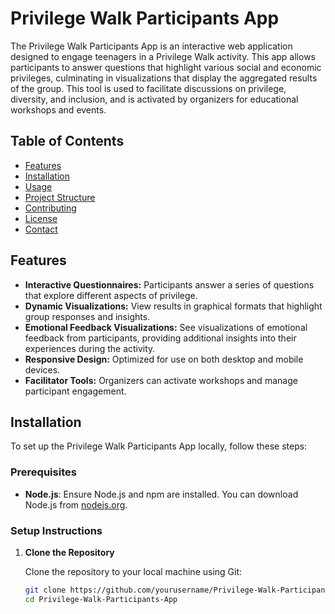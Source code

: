 # Privilege Walk Participants App

The Privilege Walk Participants App is an interactive web application designed to engage teenagers in a Privilege Walk activity. This app allows participants to answer questions that highlight various social and economic privileges, culminating in visualizations that display the aggregated results of the group. This tool is used to facilitate discussions on privilege, diversity, and inclusion, and is activated by organizers for educational workshops and events.

## Table of Contents

- [Features](#features)
- [Installation](#installation)
- [Usage](#usage)
- [Project Structure](#project-structure)
- [Contributing](#contributing)
- [License](#license)
- [Contact](#contact)

## Features

- **Interactive Questionnaires:** Participants answer a series of questions that explore different aspects of privilege.
- **Dynamic Visualizations:** View results in graphical formats that highlight group responses and insights.
- **Emotional Feedback Visualizations:** See visualizations of emotional feedback from participants, providing additional insights into their experiences during the activity.
- **Responsive Design:** Optimized for use on both desktop and mobile devices.
- **Facilitator Tools:** Organizers can activate workshops and manage participant engagement.

## Installation

To set up the Privilege Walk Participants App locally, follow these steps:

### Prerequisites

- **Node.js**: Ensure Node.js and npm are installed. You can download Node.js from [nodejs.org](https://nodejs.org/).

### Setup Instructions

1. **Clone the Repository**

   Clone the repository to your local machine using Git:

   ```bash
   git clone https://github.com/yourusername/Privilege-Walk-Participants-App.git
   cd Privilege-Walk-Participants-App
